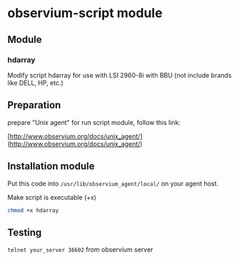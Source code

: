 # observium-script module

## Module
### hdarray
Modify script hdarray for use with LSI 2960-8i with BBU (not include brands like DELL, HP, etc.)

## Preparation
prepare "Unix agent" for run script module, follow this link:

[http://www.observium.org/docs/unix_agent/] (http://www.observium.org/docs/unix_agent/)

## Installation module
Put this code into `/usr/lib/observium_agent/local/` on your agent host.

Make script is executable (+x)
```sh
chmod +x hdarray
```

## Testing
`telnet your_server 36602` from observium server
